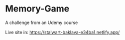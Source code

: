 # Memory-Game
 A challenge from an Udemy course

Live site in: https://stalwart-baklava-e34ba1.netlify.app/
